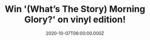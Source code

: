 ---
campaign-uuid: "c-1f256448-5f03-4bb4-a5fa-7f698b54e6fb"
type: "Competition"
category: "Music"
date: "2020-10-07T06:00:00.000Z"
end-date: "2020-12-07T23:59:00.000Z"
disable-form: false
is_promoted: true
has_entry_page: true
title: "Win '(What’s The Story) Morning Glory?' on vinyl edition!"
competition-description: "<p>We have on our hands the best-selling album of the 1990’\
  s and currently the UK’s fifth best-selling album of all time: '(What’s The Story)\
  \ Morning Glory?'. In order to celebrate the 25th anniversary of Oasis album, we\
  \ are giving away one copy of the record on vinyl edition to one lucky NME AAA member\
  \ to win.</p>\n<p>Want it? Click below for a chance to win and add it to your collection\
  \ now.</p>\n"
hero-header: "Win '(What’s The Story) Morning Glory?' on vinyl edition!"
terms-confirmation: "N/A"
banner-img: "https://assets.expresslyapp.com/asset-ce09e685-e005-47ba-8ab5-5df6f20d644d.jpg"
logo-left-href: "aaa.nme.com"
logo-left-image: "https://assets.expresslyapp.com/asset-d79845e0-af90-4dab-b33b-8316a4a6487b.jpg"
logo-left-title: "NME AAA"
bg-image-hero: "https://assets.expresslyapp.com/asset-4614385a-5b36-480f-845d-0abfbb810e84.jpg"
bg-image-first: "https://assets.expresslyapp.com/asset-17e5b1ba-ab54-4a64-83b3-14517be76d16.jpg"
section1-content: "<p>'(What’s The Story) Morning Glory?' is Oasis's biggest-selling\
  \ album with 22 million copies sold worldwide. It was recorded between May and June\
  \ 1995 in Rockfield Studios, Monmouthshire, with Owen Morris and Noel Gallagher\
  \ producing. Released on October 2nd 1995 it spent 10 weeks at No.1, is the 5th\
  \ biggest-selling album in UK chart history and became the band's breakthrough album\
  \ in the US where it sold 4 million copies.</p>\n<p>Click below for a chance to\
  \ win.</p>\n"
entry-title: "Win '(What’s The Story) Morning Glory?' on vinyl edition!"
entry-content: "<p>Enter the draw to win '(What’s The Story) Morning Glory?' on vinyl\
  \ edition by completing the form below before 23:59 on the 7th of December  2020.</p>\n"
has-winner: false
prize-description: "'(What’s The Story) Morning Glory?' on vinyl edition!"
special-conditions: "Multiple entries are allowed up to one every day."
country-restrictions:
- "GB"
---